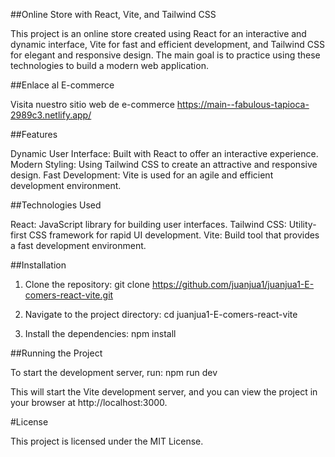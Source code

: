 ##Online Store with React, Vite, and Tailwind CSS

This project is an online store created using React for an interactive and dynamic interface, Vite for fast and efficient development, and Tailwind CSS for elegant and responsive design. The main goal is to practice using these technologies to build a modern web application.

##Enlace al E-commerce


Visita nuestro sitio web de e-commerce https://main--fabulous-tapioca-2989c3.netlify.app/

##Features

Dynamic User Interface: Built with React to offer an interactive experience.
Modern Styling: Using Tailwind CSS to create an attractive and responsive design.
Fast Development: Vite is used for an agile and efficient development environment.

##Technologies Used

React: JavaScript library for building user interfaces.
Tailwind CSS: Utility-first CSS framework for rapid UI development.
Vite: Build tool that provides a fast development environment.


##Installation


1. Clone the repository:
   git clone https://github.com/juanjua1/juanjua1-E-comers-react-vite.git

   
2. Navigate to the project directory:
   cd juanjua1-E-comers-react-vite

3. Install the dependencies:
   npm install


##Running the Project

To start the development server, run:
   npm run dev

This will start the Vite development server, and you can view the project in your browser at http://localhost:3000.


#License

This project is licensed under the MIT License.






